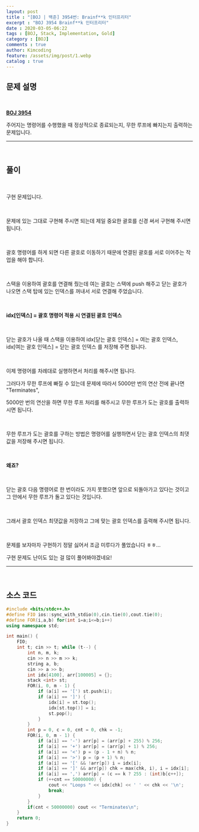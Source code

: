 ```yaml
---
layout: post
title : "[BOJ | 백준] 3954번: Brainf**k 인터프리터"
excerpt : "BOJ 3954 Brainf**k 인터프리터"
date : 2020-03-05-06:22
tags : [BOJ, Stack, Implementation, Gold]
category : [BOJ]
comments : true
author: Kimcoding
feature: /assets/img/post/1.webp
catalog : true
---
```


## 문제 설명

<br/>

**[BOJ 3954](https://www.acmicpc.net/problem/3954)**


주어지는 명령어를 수행했을 때 정상적으로 종료되는지, 무한 루프에 빠지는지 출력하는 문제입니다.

---
<br/>

## 풀이

<br/>

구현 문제입니다.

<br/>

문제에 있는 그대로 구현해 주시면 되는데 제일 중요한 괄호를 신경 써서 구현해 주시면 됩니다.

<br/>

괄호 명령어를 하게 되면 다른 괄호로 이동하기 때문에
연결된 괄호를 서로 이어주는 작업을 해야 합니다.

<br/>

스택을 이용하여 괄호를 연결해 줬는데
여는 괄호는 스택에 push 해주고 닫는 괄호가 나오면 스택 탑에 있는 인덱스를 꺼내서 서로 연결해 주었습니다.

<br/>

**idx[인덱스] = 괄호 명령어 적용 시 연결된 괄호 인덱스**

<br/>

닫는 괄호가 나올 때 스택을 이용하여
idx[닫는 괄호 인덱스] = 여는 괄호 인덱스, idx[여는 괄호 인덱스] = 닫는 괄호 인덱스
를 저장해 주면 됩니다.

<br/>

이제 명령어를 차례대로 실행하면서 처리를 해주시면 됩니다.

그러다가 무한 루프에 빠질 수 있는데 문제에 따라서 5000만 번의 연산 전에 끝나면 "Terminates",

5000만 번의 연산을 하면 무한 루프 처리를 해주시고
무한 루프가 도는 괄호를 출력하시면 됩니다.

<br/>

무한 루프가 도는 괄호를 구하는 방법은
명령어를 실행하면서 닫는 괄호 인덱스의 최댓값을 저장해 주시면 됩니다.

<br/>

**왜죠?**

<br/>

닫는 괄호 다음 명령어로 한 번이라도 가지 못했으면
앞으로 되돌아가고 있다는 것이고 그 안에서 무한 루프가 돌고 있다는 것입니다.

<br/>

그래서 괄호 인덱스 최댓값을 저장하고
그에 맞는 괄호 인덱스를 출력해 주시면 됩니다.

<br/>

문제를 보자마자 구현하기 정말 싫어서 조금 미루다가 풀었습니다 ㅎㅎ...

구현 문제도 난이도 있는 걸 많이 풀어봐야겠네요!

---

<br/>

## <i class="fa fa-code"></i> 소스 코드

```cpp
#include <bits/stdc++.h>
#define FIO ios::sync_with_stdio(0),cin.tie(0),cout.tie(0);
#define FOR(i,a,b) for(int i=a;i<=b;i++)
using namespace std;

int main() {
	FIO;
	int t; cin >> t; while (t--) {
		int n, m, k;
		cin >> n >> m >> k;
		string a, b;
		cin >> a >> b;
		int idx[4100], arr[100005] = {};
		stack <int> st;
		FOR(i, 0, m - 1) {
			if (a[i] == '[') st.push(i);
			if (a[i] == ']') {
				idx[i] = st.top();
				idx[st.top()] = i;
				st.pop();
			}
		}
		int p = 0, c = 0, cnt = 0, chk = -1;
		FOR(i, 0, m - 1) {
			if (a[i] == '-') arr[p] = (arr[p] + 255) % 256;
			if (a[i] == '+') arr[p] = (arr[p] + 1) % 256;
			if (a[i] == '<') p = (p - 1 + n) % n;
			if (a[i] == '>') p = (p + 1) % n;
			if (a[i] == '[' && !arr[p]) i = idx[i];
			if (a[i] == ']' && arr[p]) chk = max(chk, i), i = idx[i];
			if (a[i] == ',') arr[p] = (c == k ? 255 : (int)b[c++]);
			if (++cnt == 50000000) {
				cout << "Loops " << idx[chk] << ' ' << chk << '\n';
				break;
			}
		}
		if(cnt < 50000000) cout << "Terminates\n";
	}
	return 0;
}
```

